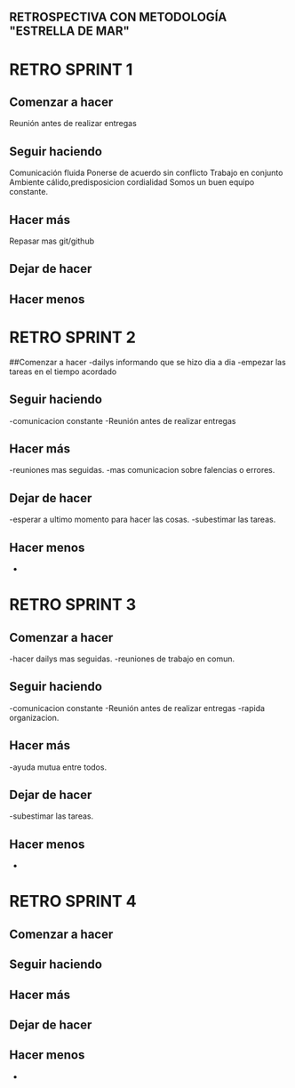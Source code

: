 ## RETROSPECTIVA CON METODOLOGÍA "ESTRELLA DE MAR"

# RETRO SPRINT 1
## Comenzar a hacer
Reunión antes de realizar entregas

## Seguir haciendo
Comunicación fluida
Ponerse de acuerdo sin conflicto
Trabajo en conjunto
Ambiente cálido,predisposicion cordialidad 
Somos un buen equipo constante.

## Hacer más
Repasar mas git/github

## Dejar de hacer


## Hacer menos

 # RETRO SPRINT 2

##Comenzar a hacer
 -dailys informando que se hizo dia a dia
 -empezar las tareas en el tiempo acordado

## Seguir haciendo
 -comunicacion constante
 -Reunión antes de realizar entregas
  

## Hacer más
 -reuniones mas seguidas.
 -mas comunicacion sobre falencias o errores.

## Dejar de hacer
 -esperar a ultimo momento para hacer las cosas.
 -subestimar las tareas.

## Hacer menos
 -
 # RETRO SPRINT 3
 
 ## Comenzar a hacer
 -hacer dailys mas seguidas.
 -reuniones de trabajo en comun.


## Seguir haciendo
-comunicacion constante
 -Reunión antes de realizar entregas
 -rapida organizacion.
 
  

## Hacer más
-ayuda mutua entre todos.

## Dejar de hacer
 -subestimar las tareas.

## Hacer menos
 -
 
 
 
  # RETRO SPRINT 4
 
 ## Comenzar a hacer



## Seguir haciendo

 
  

## Hacer más


## Dejar de hacer


## Hacer menos
 -
